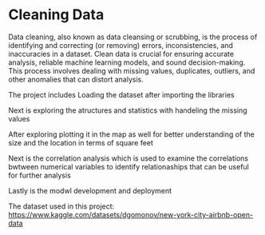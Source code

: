 # Cleaning Data 
Data cleaning, also known as data cleansing or scrubbing, is the process of identifying and correcting (or removing) errors, inconsistencies, and inaccuracies in a dataset. Clean data is crucial for ensuring accurate analysis, reliable machine learning models, and sound decision-making. This process involves dealing with missing values, duplicates, outliers, and other anomalies that can distort analysis.

The project includes 
Loading the dataset after importing the libraries 

Next is exploring the atructures and statistics with handeling the missing values 

After exploring plotting it in the map as well for better understanding of the size and the location in terms of square feet

Next is the correlation analysis which is used to examine the correlations bwtween numerical variables to identify relationaships that can be useful for further analysis

Lastly is the modwl development and deployment

The dataset used in this project:
https://www.kaggle.com/datasets/dgomonov/new-york-city-airbnb-open-data



